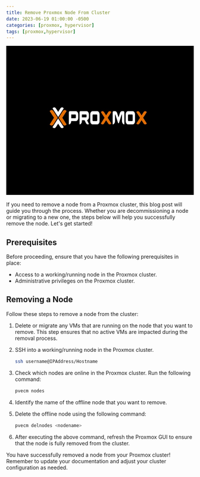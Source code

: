 ```yaml
---
title: Remove Proxmox Node From Cluster
date: 2023-06-19 01:00:00 -0500
categories: [proxmox, hypervisor]
tags: [proxmox,hypervisor]
---
```


<img src="/assets/img/posts/2023/remove_proxmox_node_from_cluster/remove_proxmox_node_from_cluster.jpg" alt="Remove Proxmox Node From Cluster" style="height:400px; width:600px;" />


If you need to remove a node from a Proxmox cluster, this blog post will guide you through the process. Whether you are decommissioning a node or migrating to a new one, the steps below will help you successfully remove the node. Let's get started!

## Prerequisites

Before proceeding, ensure that you have the following prerequisites in place:

- Access to a working/running node in the Proxmox cluster.
- Administrative privileges on the Proxmox cluster.

## Removing a Node

Follow these steps to remove a node from the cluster:

1. Delete or migrate any VMs that are running on the node that you want to remove. This step ensures that no active VMs are impacted during the removal process.

2. SSH into a working/running node in the Proxmox cluster.
   ```bash
   ssh username@IPAddress/Hostname
   ```
3. Check which nodes are online in the Proxmox cluster. Run the following command:
   ```bash
   pvecm nodes
   ```
4. Identify the name of the offline node that you want to remove.

5. Delete the offline node using the following command:
   ```bash
   pvecm delnodes <nodename>
   ```
6. After executing the above command, refresh the Proxmox GUI to ensure that the node is fully removed from the cluster.

You have successfully removed a node from your Proxmox cluster! Remember to update your documentation and adjust your cluster configuration as needed.